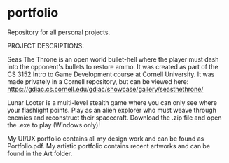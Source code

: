 # portfolio
Repository for all personal projects.

PROJECT DESCRIPTIONS:

Seas The Throne is an open world bullet-hell where the player must dash into the opponent's bullets to restore ammo. It was created as part of the CS 3152 Intro to Game Development course at Cornell University. It was made privately in a Cornell repository, but can be viewed here: https://gdiac.cs.cornell.edu/gdiac/showcase/gallery/seasthethrone/

Lunar Looter is a multi-level stealth game where you can only see where your flashlight points. Play as an alien explorer who must weave through enemies and reconstruct their spacecraft. Download the .zip file and open the .exe to play (Windows only)! 

My UI/UX portfolio contains all my design work and can be found as Portfolio.pdf.
My artistic portfolio contains recent artworks and can be found in the Art folder.
